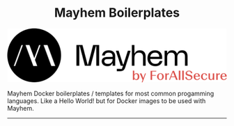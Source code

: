 <h1 align="center">Mayhem Boilerplates</h1>

<p align="center">
  <img src=".images/readme-image.png" alt="Hello World! of Mayhem Docker Images"/>
</p>

Mayhem Docker boilerplates / templates for most common progamming languages. Like a Hello World! but for Docker images to be used with Mayhem.

---
